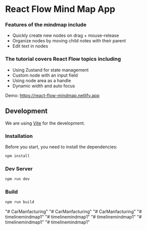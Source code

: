 # React Flow Mind Map App



### Features of the mindmap include
- Quickly create new nodes on drag + mouse-release
- Organize nodes by moving child notes with their parent
- Edit text in nodes

### The tutorial covers React Flow topics including
- Using Zustand for state management
- Custom node with an input field
- Using node area as a handle
- Dynamic width and auto focus

Demo: https://react-flow-mindmap.netlify.app

## Development

We are using [Vite](https://vitejs.dev/) for the development.

### Installation

Before you start, you need to install the dependencies:

```sh
npm install
```

### Dev Server

```sh
npm run dev
```

### Build

```sh
npm run build
```
"# CarManfacturing" 
"# CarManfacturing" 
"# CarManfacturing" 
"# timelinemindmap1" 
"# timelinemindmap1" 
"# timelinemindmap1" 
"# timelinemindmap1" 
"# timelinemindmap1" 
